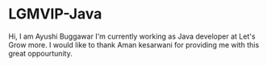 # LGMVIP-Java
Hi, I am Ayushi Buggawar
I'm currently working as Java developer at Let's Grow more.
I would like to thank Aman kesarwani for providing me with this great oppourtunity.
